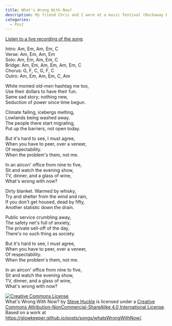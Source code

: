 ```yaml
---
title: What's Wrong With Now?
description: My friend Chris and I were at a music festival (Rockaway Beach 2018), when we came up with a phrase that we thought would make a really good title for a song.
categories:
  - Post
---
```

[Listen to a live recording of the song](/assets/audio/WhatsWrongWithNow.wav).

Intro: Am, Em, Am, Em, C<br />
Verse: Am, Em, Am, Em<br />
Solo: Am, Em, Am, Em, C<br />
Bridge: Am, Em, Am, Em, Am, Em, C<br />
Chorus: G, F, C, G, F, C<br />
Outro: Am, Em, Am, Em, C, Am

White monied old-men hashtag me too,<br />
Use their dollars to have their fun.<br />
Same sad story; nothing new,<br />
Seduction of power since time begun.

Climate failing, icebergs melting,<br />
Lowlands being washed away.<br />
The people there start migrating,<br />
Put up the barriers, not open today.

But it's hard to see, I must agree,<br />
When you have to peer,  over a veneer,<br />
Of respectability.<br />
When the problem's them, not me.

In an aircon' office from nine to five,<br />
Sit and watch the evening show, <br />
TV, dinner, and a glass of wine, <br />
What's wrong with now?

Dirty blanket. Warmed by whisky,<br />
Try and shelter from the wind and rain,<br />
If you don't get housed, dead by fifty,<br />
Another statistic down the drain.

Public service crumbling away,<br />
The safety net's full of anxiety,<br />
The private sell-off of the day,<br />
There's no such thing as society.

But it's hard to see, I must agree,<br />
When you have to peer, over a veneer,<br />
Of respectability.<br />
When the problem's them, not me.

In an aircon' office from nine to five,<br />
Sit and watch the evening show, <br />
TV, dinner, and a glass of wine, <br />
What's wrong with now?


<a rel="license" href="http://creativecommons.org/licenses/by-nc-sa/4.0/"><img alt="Creative Commons License" style="border-width:0" src="https://i.creativecommons.org/l/by-nc-sa/4.0/88x31.png" /></a><br /><span xmlns:dct="http://purl.org/dc/terms/" href="http://purl.org/dc/dcmitype/Text" property="dct:title" rel="dct:type">What's Wrong With Now?</span> by <a xmlns:cc="http://creativecommons.org/ns#" href="https://glowkeeper.github.io/" property="cc:attributionName" rel="cc:attributionURL">Steve Huckle</a> is licensed under a <a rel="license" href="http://creativecommons.org/licenses/by-nc-sa/4.0/">Creative Commons Attribution-NonCommercial-ShareAlike 4.0 International License</a>. Based on a work at <a xmlns:dct="http://purl.org/dc/terms/" href="https://glowkeeper.github.io/posts/songs/whatsWrongWithNow/" rel="dct:source">https://glowkeeper.github.io/posts/songs/whatsWrongWithNow/</a>.
